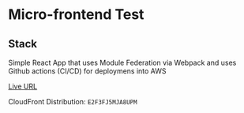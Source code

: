 # Micro-frontend Test

## Stack

Simple React App that uses Module Federation via Webpack and uses Github actions (CI/CD) for deploymens into AWS

[Live URL](https://d32w16l12522rs.cloudfront.net/)

CloudFront Distribution: `E2F3FJ5MJA8UPM`